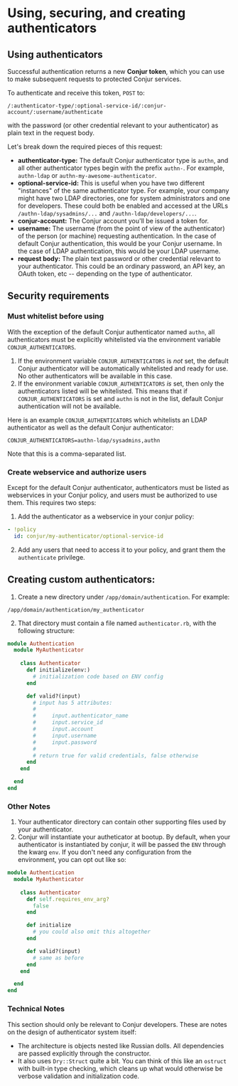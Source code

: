 # Using, securing, and creating authenticators

## Using authenticators

Successful authentication returns a new **Conjur token**, which you can use to
make subsequent requests to protected Conjur services.

To authenticate and receive this token, `POST` to:
```
/:authenticator-type/:optional-service-id/:conjur-account/:username/authenticate
```
with the password (or other credential relevant to your authenticator) as plain
text in the request body.

Let's break down the required pieces of this request:

- **authenticator-type:** The default Conjur authenticator type is `authn`, and
  all other authenticator types begin with the prefix `authn-`. For example,
  `authn-ldap` or `authn-my-awesome-authenticator`.
- **optional-service-id:** This is useful when you have two different
  "instances" of the same authenticator type.  For example, your company might
  have two LDAP directories, one for system administrators and one for
  developers.  These could both be enabled and accessed at the URLs
  `/authn-ldap/sysadmins/...` and `/authn-ldap/developers/...`.
- **conjur-account:** The Conjur account you'll be issued a token for.
- **username:** The username (from the point of view of the authenticator) of
  the person (or machine) requesting authentication.  In the case of default
  Conjur authentication, this would be your Conjur username.  In the case of
  LDAP authentication, this would be your LDAP username.
- **request body:** The plain text password or other credential relevant to
  your authenticator.  This could be an ordinary password, an API key, an
  OAuth token, etc -- depending on the type of authenticator.

## Security requirements

### Must whitelist before using

With the exception of the default Conjur authenticator named `authn`, all
authenticators must be explicitly whitelisted via the environment variable
`CONJUR_AUTHENTICATORS`.

1. If the environment variable `CONJUR_AUTHENTICATORS` is *not* set, the
   default Conjur authenticator will be automatically whitelisted and ready for
   use.  No other authenticators will be available in this case.
2. If the environment variable `CONJUR_AUTHENTICATORS` *is* set, then only the
   authenticators listed will be whitelisted.  This means that if
   `CONJUR_AUTHENTICATORS` is set and `authn` is not in the list, default
   Conjur authentication will not be available.

Here is an example `CONJUR_AUTHENTICATORS` which whitelists an LDAP
authenticator as well as the default Conjur authenticator:
```
CONJUR_AUTHENTICATORS=authn-ldap/sysadmins,authn
```

Note that this is a comma-separated list.

### Create webservice and authorize users 

Except for the default Conjur authenticator, authenticators must be listed as
webservices in your Conjur policy, and users must be authorized to use them.
This requires two steps:

1. Add the authenticator as a webservice in your conjur policy:
```yaml
- !policy
  id: conjur/my-authenticator/optional-service-id
```
2. Add any users that need to access it to your policy, and grant them the
   `authenticate` privilege.


## Creating custom authenticators:

1. Create a new directory under `/app/domain/authentication`.  For example:
```
/app/domain/authentication/my_authenticator
```
2. That directory must contain a file named `authenticator.rb`, with the
   following structure:
```ruby
module Authentication
  module MyAuthenticator
    
    class Authenticator
      def initialize(env:)
        # initialization code based on ENV config
      end

      def valid?(input)
        # input has 5 attributes:
        #
        #     input.authenticator_name
        #     input.service_id
        #     input.account
        #     input.username
        #     input.password
        #
        # return true for valid credentials, false otherwise
      end
    end

  end
end
```

### Other Notes

1. Your authenticator directory can contain other supporting files used by your
   authenticator.
2. Conjur will instantiate your autheticator at bootup.  By default, when your
   authenticator is instantiated by conjur, it will be passed the `ENV` through
   the kwarg `env`.  If you don't need any configuration from the environment,
   you can opt out like so:
```ruby
module Authentication
  module MyAuthenticator
    
    class Authenticator
      def self.requires_env_arg?
        false
      end

      def initialize
        # you could also omit this altogether
      end

      def valid?(input)
        # same as before
      end
    end

  end
end
```

### Technical Notes

This section should only be relevant to Conjur developers.  These are notes on
the design of authenticator system itself:

- The architecture is objects nested like Russian dolls.  All dependencies are
  passed explicitly through the constructor.
- It also uses `Dry::Struct` quite a bit.  You can think of this like an
  `ostruct` with built-in type checking, which cleans up what would otherwise
  be verbose validation and initialization code.

